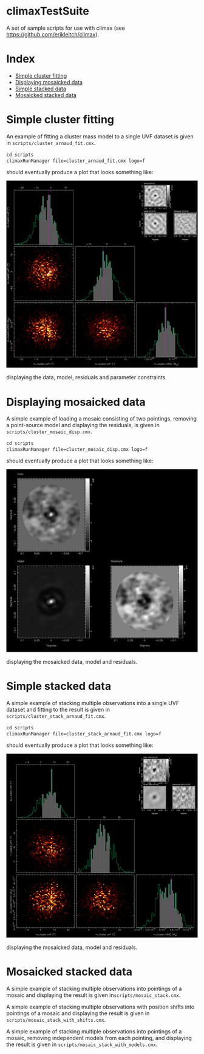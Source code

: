# climaxTestSuite
A set of sample scripts for use with climax (see https://github.com/erikleitch/climax).

# Index

* <a href=#cluster_fit>Simple cluster fitting</a>
* <a href=#mosaic_disp>Displaying mosaicked data</a>
* <a href=#stack_fit>Simple stacked data</a>
* <a href=#stack_mosaic_disp>Mosaicked stacked data</a>
  
# <a name=cluster_fit>Simple cluster fitting</a>

An example of fitting a cluster mass model to a single UVF dataset is given in ```scripts/cluster_arnaud_fit.cmx```.

```
cd scripts
climaxRunManager file=cluster_arnaud_fit.cmx logo=f
```
should eventually produce a plot that looks something like:

![ClusterFit](https://github.com/erikleitch/climaxTestSuite/blob/master/images/cluster_arnaud_fit.png)

displaying the data, model, residuals and parameter constraints.

# <a name=mosaic_disp>Displaying mosaicked data</a>

A simple example of loading a mosaic consisting of two pointings, removing a point-source model and displaying the residuals, is given in ```scripts/cluster_mosaic_disp.cmx```.

```
cd scripts
climaxRunManager file=cluster_mosaic_disp.cmx logo=f
```
should eventually produce a plot that looks something like:

![ClusterFit](https://github.com/erikleitch/climaxTestSuite/blob/master/images/cluster_mosaic_disp.png)

displaying the mosaicked data, model and residuals.

# <a name=stack_fit>Simple stacked data</a>

A simple example of stacking multiple observations into a single UVF
dataset and fitting to the result is given in ```scripts/cluster_stack_arnaud_fit.cmx```.

```
cd scripts
climaxRunManager file=cluster_stack_arnaud_fit.cmx logo=f
```
should eventually produce a plot that looks something like:

![ClusterFit](https://github.com/erikleitch/climaxTestSuite/blob/master/images/cluster_stack_arnaud_fit.png)

displaying the mosaicked data, model and residuals.

# <a name=stack_mosaic_disp>Mosaicked stacked data</a>

A simple example of stacking multiple observations into pointings of a
mosaic and displaying the result is given in```scripts/mosaic_stack.cmx```.

A simple example of stacking multiple observations with position
shifts into pointings of a mosaic and displaying the result is given
in ```scripts/mosaic_stack_with_shifts.cmx```.

A simple example of stacking multiple observations into pointings of a
mosaic, removing independent models from each pointing, and displaying
the result is given in ```scripts/mosaic_stack_with_models.cmx```.
